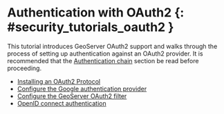 # Authentication with OAuth2 {: #security_tutorials_oauth2 }

This tutorial introduces GeoServer OAuth2 support and walks through the process of setting up authentication against an OAuth2 provider. It is recommended that the [Authentication chain](../../security/auth/chain.md) section be read before proceeding.

-   [Installing an OAuth2 Protocol](installing.md)
-   [Configure the Google authentication provider](google.md)
-   [Configure the GeoServer OAuth2 filter](oauth2.md)
-   [OpenID connect authentication](oidc.md)
